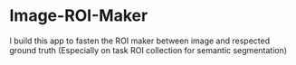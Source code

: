 # Image-ROI-Maker
I build this app to fasten the ROI maker between image and respected ground truth (Especially on task ROI collection for semantic segmentation)
